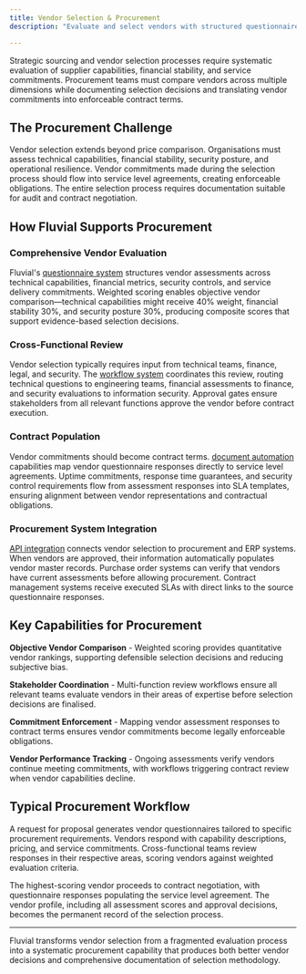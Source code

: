 ```yaml
---
title: Vendor Selection & Procurement
description: "Evaluate and select vendors with structured questionnaires, cross-functional workflows, SLA document generation, and integrations across procurement systems."

---
```




Strategic sourcing and vendor selection processes require systematic evaluation of supplier capabilities, financial stability, and service commitments. Procurement teams must compare vendors across multiple dimensions while documenting selection decisions and translating vendor commitments into enforceable contract terms.

## The Procurement Challenge

Vendor selection extends beyond price comparison. Organisations must assess technical capabilities, financial stability, security posture, and operational resilience. Vendor commitments made during the selection process should flow into service level agreements, creating enforceable obligations. The entire selection process requires documentation suitable for audit and contract negotiation.

## How Fluvial Supports Procurement

### Comprehensive Vendor Evaluation

Fluvial's [questionnaire system](/features/questionnaire) structures vendor assessments across technical capabilities, financial metrics, security controls, and service delivery commitments. Weighted scoring enables objective vendor comparison—technical capabilities might receive 40% weight, financial stability 30%, and security posture 30%, producing composite scores that support evidence-based selection decisions.

### Cross-Functional Review

Vendor selection typically requires input from technical teams, finance, legal, and security. The [workflow system](/features/workflow) coordinates this review, routing technical questions to engineering teams, financial assessments to finance, and security evaluations to information security. Approval gates ensure stakeholders from all relevant functions approve the vendor before contract execution.

### Contract Population

Vendor commitments should become contract terms. [document automation](/features/document-management) capabilities map vendor questionnaire responses directly to service level agreements. Uptime commitments, response time guarantees, and security control requirements flow from assessment responses into SLA templates, ensuring alignment between vendor representations and contractual obligations.

### Procurement System Integration

[API integration](/features/integration) connects vendor selection to procurement and ERP systems. When vendors are approved, their information automatically populates vendor master records. Purchase order systems can verify that vendors have current assessments before allowing procurement. Contract management systems receive executed SLAs with direct links to the source questionnaire responses.

## Key Capabilities for Procurement

**Objective Vendor Comparison** - Weighted scoring provides quantitative vendor rankings, supporting defensible selection decisions and reducing subjective bias.

**Stakeholder Coordination** - Multi-function review workflows ensure all relevant teams evaluate vendors in their areas of expertise before selection decisions are finalised.

**Commitment Enforcement** - Mapping vendor assessment responses to contract terms ensures vendor commitments become legally enforceable obligations.

**Vendor Performance Tracking** - Ongoing assessments verify vendors continue meeting commitments, with workflows triggering contract review when vendor capabilities decline.

## Typical Procurement Workflow

A request for proposal generates vendor questionnaires tailored to specific procurement requirements. Vendors respond with capability descriptions, pricing, and service commitments. Cross-functional teams review responses in their respective areas, scoring vendors against weighted evaluation criteria.

The highest-scoring vendor proceeds to contract negotiation, with questionnaire responses populating the service level agreement. The vendor profile, including all assessment scores and approval decisions, becomes the permanent record of the selection process.

---

Fluvial transforms vendor selection from a fragmented evaluation process into a systematic procurement capability that produces both better vendor decisions and comprehensive documentation of selection methodology.
